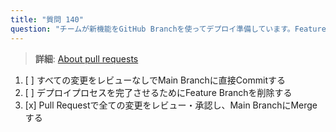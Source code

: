 ```yaml
---
title: "質問 140"
question: "チームが新機能をGitHub Branchを使ってデプロイ準備しています。Feature Branchをデプロイ可能にするために必要なことは何ですか？"
---
```


> **詳細**: [About pull requests](https://docs.github.com/en/pull-requests/collaborating-with-pull-requests/proposing-changes-to-your-work-with-pull-requests/about-pull-requests)
1. [ ] すべての変更をレビューなしでMain Branchに直接Commitする  
1. [ ] デプロイプロセスを完了させるためにFeature Branchを削除する  
1. [x] Pull Requestで全ての変更をレビュー・承認し、Main BranchにMergeする